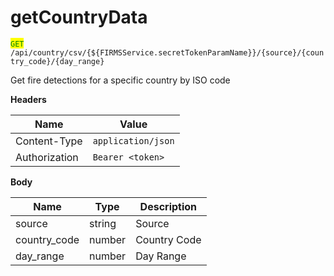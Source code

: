 # getCountryData

<mark style="color:green;">`GET`</mark> `/api/country/csv/{${FIRMSService.secretTokenParamName}}/{source}/{country_code}/{day_range}`

Get fire detections for a specific country by ISO code

**Headers**

| Name          | Value              |
| ------------- | ------------------ |
| Content-Type  | `application/json` |
| Authorization | `Bearer <token>`   |

**Body**

| Name          | Type   | Description  |
| ------------- | ------ | ------------ |
| source        | string | Source       |
| country\_code | number | Country Code |
| day\_range    | number | Day Range    |
